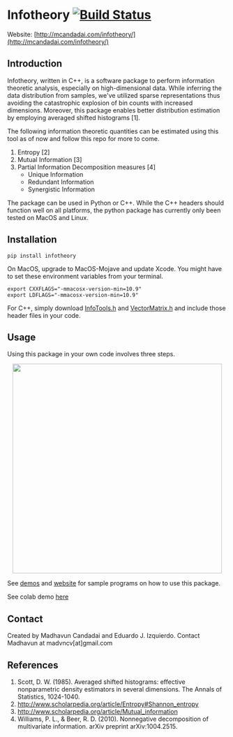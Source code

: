 # Infotheory [![Build Status](https://travis-ci.org/madvn/infotheory.svg?branch=master)](https://travis-ci.org/madvn/infotheory)

Website: [http://mcandadai.com/infotheory/](http://mcandadai.com/infotheory/)

## Introduction

Infotheory, written in C++, is a software package to perform information theoretic analysis, especially on high-dimensional data. While inferring the data distribution from samples, we've utilized sparse representations thus avoiding the catastrophic explosion of bin counts with increased dimensions. Moreover, this package enables better distribution estimation by employing averaged shifted histograms [1].

The following information theoretic quantities can be estimated using this tool as of now and follow this repo for more to come.

1. Entropy [2]
2. Mutual Information [3]
3. Partial Information Decomposition measures [4]
   - Unique Information
   - Redundant Information
   - Synergistic Information

The package can be used in Python or C++. While the C++ headers should function well on all platforms, the python package has currently only been tested on MacOS and Linux.

## Installation

    pip install infotheory

On MacOS, upgrade to MacOS-Mojave and update Xcode. You might have to set these environment variables from your terminal.

    export CXXFLAGS="-mmacosx-version-min=10.9"
    export LDFLAGS="-mmacosx-version-min=10.9"

For C++, simply download [InfoTools.h](https://github.com/madvn/infotheory/blob/master/infotheory/InfoTools.h) and [VectorMatrix.h](https://github.com/madvn/infotheory/blob/master/infotheory/VectorMatrix.h) and include those header files in your code.

## Usage

Using this package in your own code involves three steps.

<p align="center">
<img src="https://github.com/madvn/infotheory/blob/master/demos/usage_icons.png" width="480">
</p>

See [demos](https://github.com/madvn/infotheory/tree/master/demos) and [website](http://mcandadai/infotheory/) for sample programs on how to use this package.

See colab demo [here](https://colab.research.google.com/drive/1SXIVKitdDY5Mc5O3XLb_OKDBhFzQco2g)

## Contact

Created by Madhavun Candadai and Eduardo J. Izquierdo. Contact Madhavun at madvncv[at]gmail.com

## References

<ol>
    <li id="scott:1985">Scott, D. W. (1985). Averaged shifted histograms: effective nonparametric density estimators in several dimensions. The Annals of Statistics, 1024-1040.</li>
    <li id="scholarpedia:Shannon_entropy"><a href="http://www.scholarpedia.org/article/Entropy#Shannon_entropy" target="_blank"> http://www.scholarpedia.org/article/Entropy#Shannon_entropy</a></li>
    <li id="scholarpedia:Mutual_information"><a href="http://www.scholarpedia.org/article/Mutual_information" target="_blank"> http://www.scholarpedia.org/article/Mutual_information</a></li>
    <li id="williams:2010">Williams, P. L., & Beer, R. D. (2010). Nonnegative decomposition of multivariate information. arXiv preprint arXiv:1004.2515.</li>
</ol>
